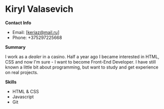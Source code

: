 # Kiryl Valasevich

**Contact Info**
* Email: [keriaz@mail.ru]
* Phone: +375297225668

**Summary**

I work as a *dealer* in a casino. Half a year ago I became interested in HTML, CSS and now I'm sure - I want to become Front-End Developer. I have still known a little bit about programming, but want to study and get experience on real projects.

**Skills**
* HTML & CSS
* Javascript
* Git